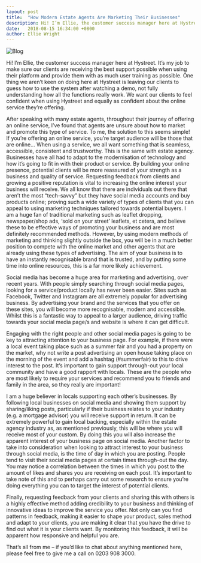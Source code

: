 ```yaml
---
layout: post
title:  "How Modern Estate Agents Are Marketing Their Businesses"
description: Hi! I’m Ellie, the customer success manager here at Hystreet. It’s my job to make sure our clients are receiving the best support possible...
date:   2018-08-15 16:34:00 +0800
author: Ellie Wright
---
```


![Blog]({{site.url}}/images/20180815-ellie-blog.jpg)

Hi! I’m Ellie, the customer success manager here at Hystreet. It’s my job to make sure our clients are receiving the best support possible when using their platform and provide them with as much user training as possible. One thing we aren’t keen on doing here at Hystreet is leaving our clients to guess how to use the system after watching a demo, not fully understanding how all the functions really work. We want our clients to feel confident when using Hystreet and equally as confident about the online service they’re offering.
<!--more-->
After speaking with many estate agents, throughout their journey of offering an online service, I’ve found that agents are unsure about how to market and promote this type of service. To me, the solution to this seems simple! If you’re offering an online service, you’re target audience will be those that are online…
When using a service, we all want something that is seamless, accessible, consistent and trustworthy. This is the same with estate agency. Businesses have all had to adapt to the modernisation of technology and how it’s going to fit in with their product or service. By building your online presence, potential clients will be more reassured of your strength as a business and quality of service. Requesting feedback from clients and growing a positive reputation is vital to increasing the online interest your business will receive.
 We all know that there are individuals out there that aren’t the most “tech-savvy” but they have social media accounts and buy products online; proving such a wide variety of types of clients that you can appeal to using marketing techniques tailored towards potential buyers.
I am a huge fan of traditional marketing such as leaflet dropping, newspaper/shop ads, ‘sold on your street’ leaflets, et cetera, and believe these to be effective ways of promoting your business and are most definitely recommended methods. However, by using modern methods of marketing and thinking slightly outside the box, you will be in a much better position to compete with the online market and other agents that are already using these types of advertising. The aim of your business is to have an instantly recognisable brand that is trusted, and by putting some time into online resources, this is a far more likely achievement.

Social media has become a huge area for marketing and advertising, over recent years. With people simply searching through social media pages, looking for a service/product locally has never been easier. Sites such as Facebook, Twitter and Instagram are all extremely popular for advertising business. By advertising your brand and the services that you offer on these sites, you will become more recognisable, modern and accessible. Whilst this is a fantastic way to appeal to a larger audience, driving traffic towards your social media page/s and website is where it can get difficult.  

Engaging with the right people and other social media pages is going to be key to attracting attention to your business page. For example, if there were a local event taking place such as a summer fair and you had a property on the market, why not write a post advertising an open house taking place on the morning of the event and add a hashtag (#summerfair) to this to drive interest to the post. It’s important to gain support through-out your local community and have a good rapport with locals. These are the people who are most likely to require your services and recommend you to friends and family in the area, so they really are important!

I am a huge believer in locals supporting each other’s businesses. By following local businesses on social media and showing them support by sharing/liking posts, particularly if their business relates to your industry (e.g. a mortgage advisor) you will receive support in return. It can be extremely powerful to gain local backing, especially within the estate agency industry as, as mentioned previously, this will be where you will receive most of your custom. By doing this you will also increase the apparent interest of your business page on social media.
Another factor to take into consideration when looking to attract interest to your business through social media, is the time of day in which you are posting. People tend to visit their social media pages at certain times through-out the day. You may notice a correlation between the times in which you post to the amount of likes and shares you are receiving on each post. It’s important to take note of this and to perhaps carry out some research to ensure you’re doing everything you can to target the interest of potential clients.

Finally, requesting feedback from your clients and sharing this with others is a highly effective method adding credibility to your business and thinking of innovative ideas to improve the service you offer. Not only can you find patterns in feedback, making it easier to shape your product, sales method and adapt to your clients, you are making it clear that you have the drive to find out what it is your clients want. By monitoring this feedback, it will be apparent how responsive and helpful you are.

That’s all from me – if you’d like to chat about anything mentioned here, please feel free to give me a call on 0203 908 3000.
